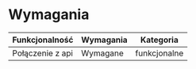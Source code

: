 # Wymagania
|  Funkcjonalność    | Wymagania      | Kategoria         |
|--------------------|----------------|-------------------|
|Połączenie z api    | Wymagane       | funkcjonalne      |
